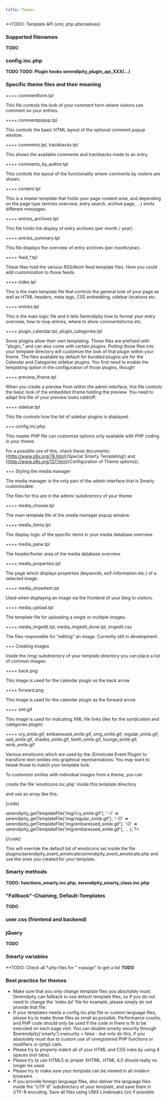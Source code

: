 ```yaml
---
title: Themes
---
```


**TODO: Template API (xml, php alternatives)

### Supported filenames

**TODO**

### config.inc.php
**TODO**
**TODO: Plugin hooks serendipity_plugin_api_XXX(...)**

### Specific theme files and their meaning

++++ commentform.tpl

This file controls the look of your comment form where visitors can comment on your entries.

++++ commentpopup.tpl

This controls the basic HTML layout of the optional comment popup window.

++++ comments.tpl, trackbacks.tpl

This shows the available comments and trackbacks made to an entry.

++++ comments_by_author.tpl

This controls the layout of the functionality where comments by visitors are shown.

++++ content.tpl

This is a master template that holds your page content area, and depending on the page type (entries overview, entry search, archive page, ...) emits different messages.

++++ entries_archives.tpl

This file holds the display of entry archives (per month / year).

++++ entries_summary.tpl

This file displays the overview of entry archives (per month/year).

++++ feed_*.tpl

These files hold the various RSS/Atom feed template files. Here you could add customization to those feeds.

++++ index.tpl

This is the main template file that controls the general look of your page as well as HTML headers, meta tags, CSS embedding, sidebar locations etc.

++++ entries.tpl

This is the main logic file and it tells Serendipity how to format your entry overview, how to loop entries, where to show commentsforms etc.

++++ plugin_calendar.tpl, plugin_categories.tpl

Some plugins allow their own templating. Those files are prefixed with "plugin_" and can also come with certain plugins. Putting those files into your template directory will customize the look of that plugin within your theme. The files available by default for bundled plugins are for the Calendar and Categories sidebar plugins. You first need to enable the templating option in the configuration of those plugins, though!

++++ preview_iframe.tpl

When you create a preview from within the admin interface, this file controls the basic look of the embedded iframe holding the preview. You need to adapt this file of your preview looks odd/off.

++++ sidebar.tpl

This file controls how the list of sidebar plugins is displayed.

+++ config.inc.php

This master PHP file can customize options only available with PHP coding in your theme.

For a possible use of this, check these documents: ((http://www.s9y.org/78.html)(Special Smarty Templating)) and ((http://www.s9y.org/137.html)(Configuration of Theme options)).

+++ Styling the media manager

The media manager is the only part of the admin interface that is Smarty customizable.

The files for this are in the admin/ subdirectory of your theme:

++++ media_choose.tpl

The main template file of the media manager popup window.

++++ media_items.tpl

The display logic of the specific items in your media database overview.

++++ media_pane.tpl

The header/footer area of the media database overview.

++++ media_properties.tpl

The page which displays properties (keywords, exif-information etc.) of a selected image.

++++ media_showitem.tpl

Used when displaying an image via the frontend of your blog to visitors.

++++ media_upload.tpl

The template file for uploading a single or multiple images.

++++ media_imgedit.tpl, media_imgedit_done.tpl, imgedit.css

The files responsible for "editing" an image. Currently still in development.

+++ Creating images

Inside the /img/ subdirectory of your template directory you can place a list of common images:

++++ back.png

This image is used for the calendar plugin as the back arrow

++++ forward.png

This image is used for the calendar plugin as the forward arrow

++++ xml.gif

This image is used for indicating XML file links (like for the syndication and categories plugin)

++++ cry_smile.gif, embaressed_smile.gif, omg_smile.gif, regular_smile.gif, sad_smile.gif, shades_smile.gif, teeth_smile.gif, tounge_smile.gif, wink_smile.gif

Various emoticons which are used by the /Emoticate Event Plugin/ to transform text-smilies into graphical representations. You may want to tweak those to match your template look.

To customize smilies with individual images from a theme, you can

create the file 'emoticons.inc.php' inside this template directory

and use an array like this:

[code]

   <?php

   $serendipity['custom_emoticons'] = array(

     ":'("  => serendipity_getTemplateFile('img/cry_smile.gif'),

     ':-)'  => serendipity_getTemplateFile('img/regular_smile.gif'),

     ':-O'  => serendipity_getTemplateFile('img/embaressed_smile.gif'),

     ':O'   => serendipity_getTemplateFile('img/embaressed_smile.gif'),

     ...

    );

    ?>

[/code]

This will override the default list of emoticons set inside the file plugins/serendipity_event_emoticate/serendipity_event_emoticate.php and use the ones you created for your template.

### Smarty methods
**TODO: functions_smarty.inc.php, serendipity_smarty_class.inc.php**

### "Fallback"-Chaining, Default-Templates

**TODO**

### user.css (frontend and backend)

### jQuery

**TODO**

### Smarty variables

**TODO: Check all *.php files for "->assign" to get a list
**TODO**

### Best practice for themes

* Make sure that you only change template files you absolutely must. Serendipity can fallback to use default template files, so if you do not need to change the 'index.tpl' file for example, please simply do not provide that file.
* If your templates needs a config.inc.php file or custom language files, please try to make those files as small as possible. Performance counts, and PHP code should only be used if the code in there is fit to be executed on each page visit. You can disable smarty security through $serendipity['smarty']->security = false - but only do this, if you absolutely must due to custom use of unregistered PHP functions or modifiers or {php} calls.
* Please try to properly indent all of your HTML and CSS rules by using 4 spaces (not tabs).
* Please try to use HTML5 or proper XHTML. HTML 4.0 should really no longer be used.
* Please try to make sure your template can be viewed in all modern browsers.
* If you provide foreign language files, also deliver the language files inside the "UTF-8" subdirectory of your template, and save them in UTF-8 encoding. Save all files using UNIX Linebreaks (\n) if possible.
